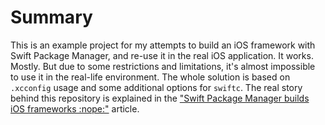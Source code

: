 # Summary

This is an example project for my attempts to build an iOS framework with Swift Package Manager, and re-use it in the real iOS application. It works. Mostly. But due to some restrictions and limitations, it's almost impossible to use it in the real-life environment.
The whole solution is based on `.xcconfig` usage and some additional options for `swiftc`. The real story behind this repository is explained in the ["Swift Package Manager builds iOS frameworks :nope:"](https://dive.github.io/swift-package-manager/ios/2019/01/20/swift_package_manager_vs_ios.html) article.
